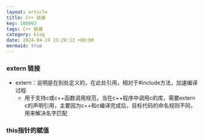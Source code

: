 ```yaml
---
layout: article
title: C++ 链接
key: 100003
tags: C++ 链接
category: blog
date: 2024-04-19 15:20:13 +08:00
mermaid: true
---
```


### extern 链接
 * extern：说明是在别处定义的，在此处引用，相对于#include方法，加速编译过程
   * 用于支持c或c++函数调用规范，当在c++程序中调用c的库，需要extern c的声明引用，主要因为c++和c编译完成后，目标代码的命名规则不同，用来解决名字匹配

### this指针的赋值